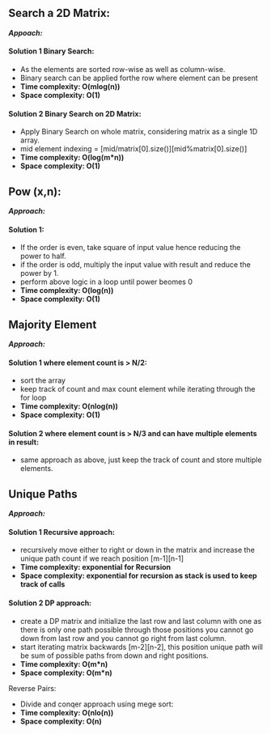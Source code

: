 ## Search a 2D Matrix:

**_Appoach:_**

#### Solution 1 Binary Search:

- As the elements are sorted row-wise as well as column-wise.
- Binary search can be applied forthe row where element can be present
- **Time complexity: O(mlog(n))** 
- **Space complexity: O(1)**

#### Solution 2 Binary Search on 2D Matrix:

- Apply Binary Search on whole matrix, considering matrix as a single 1D array.
- mid element indexing = [mid/matrix[0].size()][mid%matrix[0].size()]
- **Time complexity: O(log(m*n))** 
- **Space complexity: O(1)**

## Pow (x,n):

**_Approach:_**

#### Solution 1:

- If the order is even, take square of input value hence reducing the power to half.
- if the order is odd, multiply the input value with result and reduce the power by 1.
- perform above logic in a loop until power beomes 0
- **Time complexity: O(log(n))** 
- **Space complexity: O(1)**

## Majority Element 

**_Approach:_**

#### Solution 1 where element count is > N/2:

- sort the array
- keep track of count and max count element while iterating through the for loop
- **Time complexity: O(nlog(n))** 
- **Space complexity: O(1)**

#### Solution 2 where element count is > N/3 and can have multiple elements in result:

- same approach as above, just keep the track of count and store multiple elements.

## Unique Paths

**_Approach:_**

#### Solution 1 Recursive approach:

- recursively move either to right or down in the matrix and increase the unique path count if we reach position [m-1][n-1]
- **Time complexity: exponential for Recursion** 
- **Space complexity: exponential for recursion as stack is used to keep track of calls**

#### Solution 2 DP approach:

- create a DP matrix and initialize the last row and last column with one as there is only one path possible through those positions you cannot go down from last row and you cannot go right from last column.
- start iterating matrix backwards [m-2][n-2], this position unique path will be sum of possible paths from down and right positions.
- **Time complexity: O(m*n)** 
- **Space complexity: O(m*n)**

Reverse Pairs:

- Divide and conqer approach using mege sort:
- **Time complexity: O(nlo(n))** 
- **Space complexity: O(n)**

